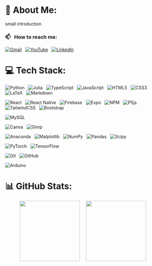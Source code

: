 # 💫 About Me:

small introduction

### 📫 &nbsp; How to reach me:

<a href="mailto:massimiliano.ghiotto00@gmail.com"><img alt="Gmail" src="https://img.shields.io/badge/-Gmail-05122A?style=flat&logo=gmail"/></a> &nbsp;
<a href="https://youtube.com/@UCriyKfaUh1k8QgyN8cCwx4A"><img alt="YouTube" src="https://img.shields.io/badge/-YouTube-05122A?style=flat&logo=YouTube"/></a> &nbsp;
<a href="https://www.linkedin.com/in/Massimiliano-Ghiotto/"><img alt="LinkedIn" src="https://img.shields.io/badge/-Linkedin-05122A?&style=flat&logo=linkedin"/></a> &nbsp;

<!-- <a href="https://instagram.com/mateMATTIci"><img alt="Instagram" src="https://img.shields.io/badge/-Instagram-05122A?logo=Instagram&logoColor=white"/></a> &nbsp; -->

# 💻 Tech Stack:

![Python](https://img.shields.io/badge/-Python-05122A?style=flat&logo=python) &nbsp;
![Julia](https://img.shields.io/badge/-Julia-05122A?style=flat&logo=julia) &nbsp;
![TypeScript](https://img.shields.io/badge/-Typescript-05122A?style=flat&logo=typescript) &nbsp;
![JavaScript](https://img.shields.io/badge/-Javascript-05122A?style=flat&logo=javascript) &nbsp;
![HTML5](https://img.shields.io/badge/-HTML-05122A?style=flat&logo=html5) &nbsp;
![CSS3](https://img.shields.io/badge/-CSS-05122A?style=flat&logo=css3) &nbsp;
![LaTeX](https://img.shields.io/badge/-LaTeX-05122A?style=flat&logo=latex) &nbsp;
![Markdown](https://img.shields.io/badge/-Markdown-05122A?style=flat&logo=markdown) &nbsp;

![React](https://img.shields.io/badge/-React-05122A?style=flat&logo=react) &nbsp;
![React Native](https://img.shields.io/badge/-React_native-05122A?style=flat&logo=react) &nbsp;
![Firebase](https://img.shields.io/badge/-Firebase-05122A?style=flat&logo=firebase) &nbsp;
![Expo](https://img.shields.io/badge/-Expo-05122A?style=flat&logo=expo) &nbsp;
![NPM](https://img.shields.io/badge/-NPM-05122A?style=flat&logo=npm) &nbsp;
![P5js](https://img.shields.io/badge/-p5.js-05122A?style=flat&logo=p5.js) &nbsp;
![TailwindCSS](https://img.shields.io/badge/-Tailwindcss-05122A?style=flat&logo=tailwind-css) &nbsp;
![Bootstrap](https://img.shields.io/badge/-Bootstrap-05122A?style=flat&logo=bootstrap) &nbsp;

![MySQL](https://img.shields.io/badge/-MySQL-05122A?style=flat&logo=mysql) &nbsp;

![Canva](https://img.shields.io/badge/-Canva-05122A?style=flat&logo=Canva) &nbsp;
![Gimp](https://img.shields.io/badge/-Gimp-05122A?style=flat&logo=gimp) &nbsp;

![Anaconda](https://img.shields.io/badge/-Anaconda-05122A?style=flat&logo=anaconda) &nbsp;
![Matplotlib](https://img.shields.io/badge/-Matplotlib-05122A?style=flat&logo=Matplotlib) &nbsp;
![NumPy](https://img.shields.io/badge/-Numpy-05122A?style=flat&logo=numpy) &nbsp;
![Pandas](https://img.shields.io/badge/-Pandas-05122A?style=flat&logo=pandas) &nbsp;
![Scipy](https://img.shields.io/badge/-SciPy-05122A?style=flat&logo=scipy) &nbsp;

![PyTorch](https://img.shields.io/badge/-PyTorch-05122A?style=flat&logo=PyTorch) &nbsp;
![TensorFlow](https://img.shields.io/badge/-TensorFlow-05122A?style=flat&logo=TensorFlow) &nbsp;

![Git](https://img.shields.io/badge/-Git-05122A?style=flat&logo=git) &nbsp;
![GitHub](https://img.shields.io/badge/-Github-05122A?style=flat&logo=github) &nbsp;

![Arduino](https://img.shields.io/badge/-Arduino-05122A?style=flat&logo=Arduino) &nbsp;

# 📊 GitHub Stats:

<div style="display: flex; justify-content: center; align-items: center; gap: 20px;">
  <img src="https://github-readme-stats.vercel.app/api/top-langs/?username=MaxGhi8&theme=dark&hide_border=true&include_all_commits=false&count_private=true&layout=compact" height="195px"/>
  <img src="https://github-readme-stats.vercel.app/api?username=MaxGhi8&theme=dark&hide_border=true&include_all_commits=false&count_private=true" height="195px"/>
</div>
<!-- ![](https://github-readme-streak-stats.herokuapp.com/?user=MaxGhi8&theme=dark&hide_border=false)<br/> -->
